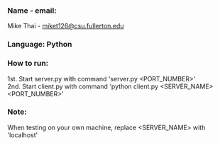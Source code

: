 ### Name - email: <br />
  Mike Thai - miket126@csu.fullerton.edu   <br />
  

### Language: Python   <br />

### How to run:      <br />
  1st. Start server.py with command 'server.py <PORT_NUMBER>'   <br />
  2nd. Start client.py with command 'python client.py <SERVER_NAME> <PORT_NUMBER>'   <br />

### Note: <br />
  When testing on your own machine, replace <SERVER_NAME> with 'localhost'   <br />
